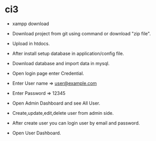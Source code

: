 # ci3

* xampp download
* Download project from git using command or download "zip file".
* Upload in htdocs.
* After install setup database in application/config file.
* Download database and import data in mysql.

* Open login page enter Credential.

* Enter User name => user@example.com
* Enter Password => 12345
* Open Admin Dashboard and see All User. 
* Create,update,edit,delete user from admin side.
* After create user you can login user by email and password.
* Open User Dashboard.
